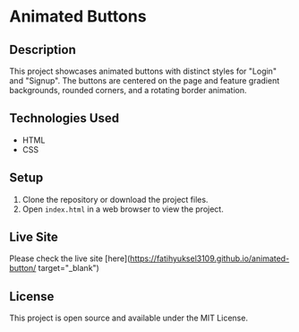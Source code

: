 # Animated Buttons

## Description

This project showcases animated buttons with distinct styles for "Login" and "Signup". The buttons are centered on the page and feature gradient backgrounds, rounded corners, and a rotating border animation.

## Technologies Used

- HTML
- CSS

## Setup

1. Clone the repository or download the project files.
2. Open `index.html` in a web browser to view the project.

## Live Site

Please check the live site [here](https://fatihyuksel3109.github.io/animated-button/ target="_blank")

## License

This project is open source and available under the MIT License.
